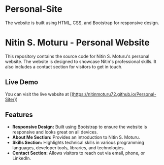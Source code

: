 # Personal-Site
The website is built using HTML, CSS, and Bootstrap for responsive design.

# Nitin S. Moturu - Personal Website

This repository contains the source code for Nitin S. Moturu's personal website. The website is designed to showcase Nitin's professional skills. It also includes a contact section for visitors to get in touch.

## Live Demo
You can visit the live website at [(https://nitinmoturu72.github.io/Personal-Site/))

## Features
- **Responsive Design:** Built using Bootstrap to ensure the website is responsive and looks great on all devices.
- **About Me Section:** Provides an introduction to Nitin S. Moturu.
- **Skills Section:** Highlights technical skills in various programming languages, developer tools, libraries, and technologies.
- **Contact Section:** Allows visitors to reach out via email, phone, or LinkedIn.
